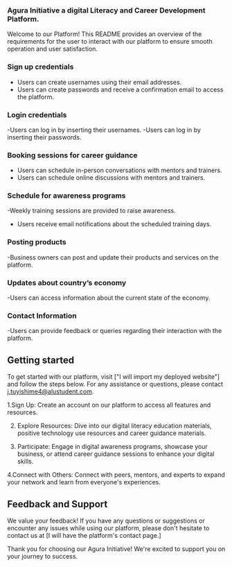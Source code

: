 ### Agura Initiative a digital Literacy and Career Development Platform. ###

Welcome to our Platform! This README provides an overview of the requirements for the user to interact with our platform to ensure smooth operation and user satisfaction.



### Sign up credentials

- Users can create usernames using their email addresses.
- Users can create passwords and receive a confirmation email to access the platform.

### Login credentials

-Users can log in by inserting their usernames.
-Users can log in by inserting their passwords.

### Booking sessions for career guidance

- Users can schedule in-person conversations with mentors and trainers.
- Users can schedule online discussions with mentors and trainers.

### Schedule for awareness programs

-Weekly training sessions are provided to raise awareness.
- Users receive email notifications about the scheduled training days.

### Posting products

-Business owners can post and update their products and services on the platform.

### Updates about country’s economy

-Users can access information about the current state of the economy.

### Contact Information

-Users can provide feedback or queries regarding their interaction with the platform.

## Getting started


To get started with our platform, visit ["I will import my deployed website"] and follow the steps below. For any assistance or questions, please contact j.tuyishime4@alustudent.com.

1.Sign Up: Create an account on our platform to access all features and resources.

2. Explore Resources: Dive into our digital literacy education materials, positive technology use resources and career guidance materials.

3. Participate: Engage in digital awareness programs, showcase your business, or attend career guidance sessions to enhance your digital skills.

4.Connect with Others: Connect with peers, mentors, and experts to expand your network and learn from everyone's experiences.

## Feedback and Support

We value your feedback! If you have any questions or suggestions or encounter any issues while using our platform, please don't hesitate to contact us at [I will have the platform's contact page.]




Thank you for choosing our Agura Initiative! We're excited to support you on your journey to success.